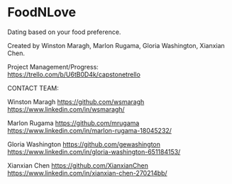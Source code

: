 # FoodNLove
Dating based on your food preference.

Created by Winston Maragh, Marlon Rugama, Gloria Washington, Xianxian Chen.


Project Management/Progress: 
https://trello.com/b/U6tB0D4k/capstonetrello


CONTACT TEAM:

Winston Maragh
https://github.com/wsmaragh
https://www.linkedin.com/in/wsmaragh/

Marlon Rugama
https://github.com/mrugama
https://www.linkedin.com/in/marlon-rugama-18045232/


Gloria Washington
https://github.com/gewashington
https://www.linkedin.com/in/gloria-washington-651184153/

Xianxian Chen
https://github.com/XianxianChen
https://www.linkedin.com/in/xianxian-chen-270214bb/








